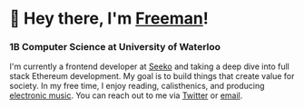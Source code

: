 # 👋 Hey there, I'm [Freeman](https://freemanjiang.com/)!

### 1B Computer Science at University of Waterloo

I'm currently a frontend developer at [Seeko](https://www.getseeko.com/) and taking a deep dive into full stack Ethereum development. My goal is to build things that create value for society. In my free time, I enjoy reading, calisthenics, and producing [electronic music](https://www.youtube.com/channel/UCPoov46cB1Ae7XQzM6wM_Jw). You can reach out to me via [Twitter](https://twitter.com/freemanxjiang) or [email](mailto:freeman.jiang.ca@gmail.com).
